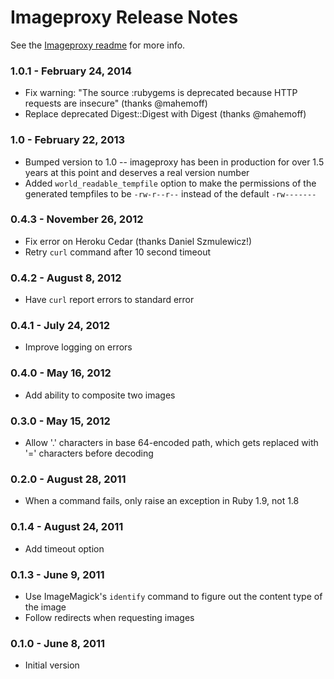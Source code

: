 Imageproxy Release Notes
========================

See the [Imageproxy readme](https://github.com/eahanson/imageproxy/blob/master/README.mdown) for more info.

### 1.0.1 - February 24, 2014

  * Fix warning: "The source :rubygems is deprecated because HTTP requests are insecure" (thanks @mahemoff)
  * Replace deprecated Digest::Digest with Digest (thanks @mahemoff)

### 1.0 - February 22, 2013

  * Bumped version to 1.0 -- imageproxy has been in production for over 1.5 years at this point and deserves a real version number
  * Added `world_readable_tempfile` option to make the permissions of the generated tempfiles to be `-rw-r--r--` instead of the default `-rw-------`

### 0.4.3 - November 26, 2012

  * Fix error on Heroku Cedar (thanks Daniel Szmulewicz!)
  * Retry `curl` command after 10 second timeout

### 0.4.2 - August 8, 2012

  * Have `curl` report errors to standard error

### 0.4.1 - July 24, 2012

  * Improve logging on errors

### 0.4.0 - May 16, 2012

  * Add ability to composite two images

### 0.3.0 - May 15, 2012

  * Allow '.' characters in base 64-encoded path, which gets replaced with '=' characters before decoding

### 0.2.0 - August 28, 2011

  * When a command fails, only raise an exception in Ruby 1.9, not 1.8

### 0.1.4 - August 24, 2011

  * Add timeout option

### 0.1.3 - June 9, 2011

  * Use ImageMagick's `identify` command to figure out the content type of the image
  * Follow redirects when requesting images

### 0.1.0 - June 8, 2011

  * Initial version
